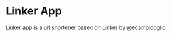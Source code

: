 # Linker App

Linker app is a url shortener based on [Linker](https://github.com/ecampidoglio/Linker) by [@ecampidoglio](https://github.com/ecampidoglio)
